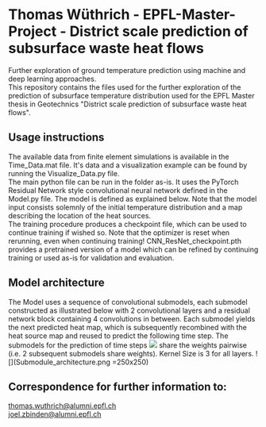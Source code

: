 # Thomas Wüthrich - EPFL-Master-Project - District scale prediction of subsurface waste heat flows
Further exploration of ground temperature prediction using machine and deep learning approaches.<br>
This repository contains the files used for the further exploration of the prediction of subsurface temperature distribution used for the EPFL Master thesis in Geotechnics "District scale prediction of subsurface waste heat flows".

## Usage instructions
The available data from finite element simulations is available in the Time_Data.mat file. It's data and a visualization example can be found by running the Visualize_Data.py file. <br>
The main python file can be run in the folder as-is. It uses the PyTorch Residual Network style convolutional neural network defined in the Model.py file. The model is defined as explained below. Note that the model input consists solemnly of the initial temperature distribution and a map describing the location of the heat sources.<br>
The training procedure produces a checkpoint file, which can be used to continue training if wished so. Note that the optimizer is reset when rerunning, even when continuing training! CNN_ResNet_checkpoint.pth provides a pretrained version of a model which can be refined by continuing training or used as-is for validation and evaluation. 

## Model architecture
The Model uses a sequence of convolutional submodels, each submodel constructed as illustrated below with 2 convolutional layers and a residual network block containing 4 convolutions in between. Each submodel yields the next predicted heat map, which is subsequently recombined with the heat source map and reused to predict the following time step. The submodels for the prediction of time steps <img src="https://render.githubusercontent.com/render/math?math=t > 5"> share the weights pairwise (i.e. 2 subsequent submodels share weights). Kernel Size is 3 for all layers.
![](Submodule_architecture.png =250x250)

## Correspondence for further information to:<br>
thomas.wuthrich@alumni.epfl.ch<br>
joel.zbinden@alumni.epfl.ch
